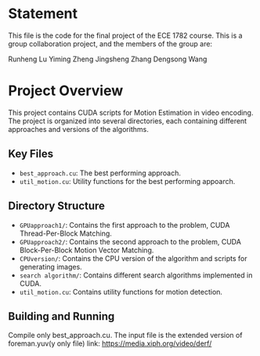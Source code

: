 # Statement
This file is the code for the final project of the ECE 1782 course. This is a group collaboration project, and the members of the group are:

Runheng Lu
Yiming Zheng
Jingsheng Zhang
Dengsong Wang

# Project Overview

This project contains CUDA scripts for Motion Estimation in video encoding. The project is organized into several directories, each containing different approaches and versions of the algorithms.

## Key Files

- `best_approach.cu`: The best performing approach.
- `util_motion.cu`: Utility functions for the best performing appoarch.

## Directory Structure

- `GPUapproach1/`: Contains the first approach to the problem, CUDA Thread-Per-Block Matching.
- `GPUapproach2/`: Contains the second approach to the problem, CUDA Block-Per-Block Motion Vector Matching.
- `CPUversion/`: Contains the CPU version of the algorithm and scripts for generating images.
- `search algorithm/`: Contains different search algorithms implemented in CUDA.
- `util_motion.cu`: Contains utility functions for motion detection.


## Building and Running

Compile only best_approach.cu. The input file is the extended version of foreman.yuv(y only file) link: https://media.xiph.org/video/derf/

